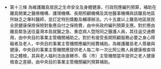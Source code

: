 * 第十三條 為維護離島居民之生命安全及身體健康，行政院應編列預算，補助在離島開業之醫療機構、護理機構、長期照顧機構及其他醫事機構與該離島地區所缺乏之專科醫師，並訂定特別獎勵及輔導辦法。六十五歲以上離島地區居民全民健康保險保險對象應自付之保險費，由中央政府編列預算支應。對於應由離島緊急送往臺灣本島就醫之急、重症病人暨陪同之醫護人員，其往返交通費用，由中央目的事業主管機關補助之。對於有接受長期照顧服務必要之身心障礙者及老人，中央目的事業主管機關應編列經費補助。為維護離島老人尊嚴與健康，中央目的事業主管機關應提供老人每二年一次比照公務人員健康檢查項目之體檢，其與老人福利法由直轄市、縣（市）主管機關當年提供之老人健康檢查之差額，由中央目的事業主管機關編列預算補助。

